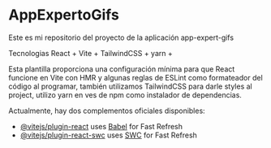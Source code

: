 # AppExpertoGifs

Este es mi repositorio del proyecto de la aplicación app-expert-gifs

Tecnologias React + Vite + TailwindCSS + yarn +

Esta plantilla proporciona una configuración mínima para que React funcione en Vite con HMR y algunas reglas de ESLint como formateador del código al programar, también utilizamos TailwindCSS para darle styles al project, utilizo yarn en ves de npm como instalador de dependencias.

Actualmente, hay dos complementos oficiales disponibles:

- [@vitejs/plugin-react](https://github.com/vitejs/vite-plugin-react/blob/main/packages/plugin-react/README.md) uses [Babel](https://babeljs.io/) for Fast Refresh
- [@vitejs/plugin-react-swc](https://github.com/vitejs/vite-plugin-react-swc) uses [SWC](https://swc.rs/) for Fast Refresh
